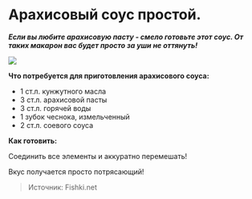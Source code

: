 # Арахисовый соус простой.

_**Если вы любите арахисовую пасту - смело готовьте этот соус. От таких макарон вас будет просто за уши не оттянуть!**_

![](/images/Kulinar/Sous/sousy_k_makaronam_003.jpg)

**Что потребуется для приготовления арахисового соуса:**

- 1 ст.л. кунжутного масла
- 3 ст.л. арахисовой пасты
- 3 ст.л. горячей воды
- 1 зубок чеснока, измельченный
- 2 ст.л. соевого соуса

**Как готовить:**

Соединить все элементы и аккуратно перемешать!

Вкус получается просто потрясающий!

> Источник: Fishki.net
